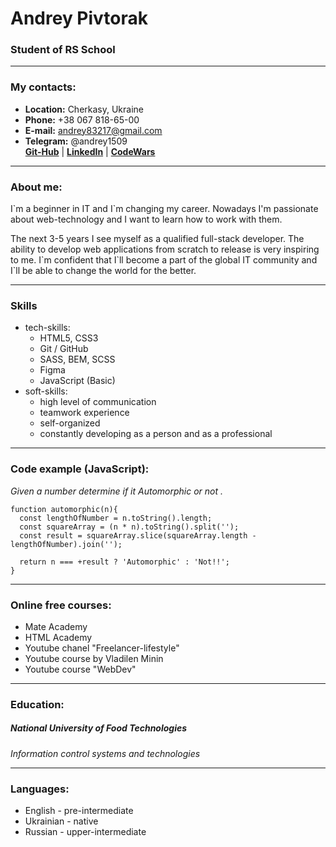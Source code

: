 # Andrey Pivtorak
### Student of RS School

***

### My contacts:

* **Location:** Cherkasy, Ukraine<br>
* **Phone:** +38 067 818-65-00<br>
* **E-mail:** andrey83217@gmail.com<br>
* **Telegram:** @andrey1509<br>
[**Git-Hub**](https://github.com/Andrey-Pivtorak) | [**LinkedIn**](https://www.linkedin.com/in/andrey-pivtorak/) | [**CodeWars**](https://www.codewars.com/users/Andrey-Pivtorak)

***

### About me:

I\`m a beginner in IT and I\`m changing my career. Nowadays I'm passionate about web-technology and I want to learn how to work with them.<br>

The next 3-5 years I see myself as a qualified full-stack developer. The ability to develop web applications from scratch to release is very inspiring to me. I\`m confident that I\`ll become a part of the global IT community and I\`ll be able to change the world for the better.<br>

***

### Skills

- tech-skills:
    * HTML5, CSS3
    * Git / GitHub
    * SASS, BEM, SCSS
    * Figma
    * JavaScript (Basic)
- soft-skills:
    * high level of communication
    * teamwork experience
    * self-organized
    * constantly developing as a person and as a professional

***

### Code example (JavaScript):

*Given a number determine if it Automorphic or not .*
```
function automorphic(n){
  const lengthOfNumber = n.toString().length;
  const squareArray = (n * n).toString().split('');
  const result = squareArray.slice(squareArray.length - lengthOfNumber).join('');

  return n === +result ? 'Automorphic' : 'Not!!';
}
```

***

### Online free courses:

* Mate Academy
* HTML Academy
* Youtube chanel "Freelancer-lifestyle"
* Youtube course by Vladilen Minin
* Youtube course "WebDev"

***

### Education:

##### National University of Food Technologies
*Information control systems and technologies*

***

### Languages:

* English - pre-intermediate
* Ukrainian - native
* Russian - upper-intermediate

